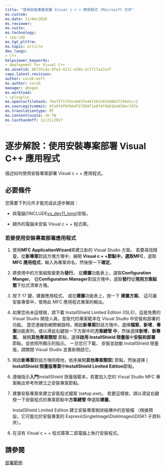 ```yaml
---
title: "使用安裝專案部署 Visual c + + 應用程式 |Microsoft 文件"
ms.custom: 
ms.date: 11/04/2016
ms.reviewer: 
ms.suite: 
ms.technology:
- cpp-ide
ms.tgt_pltfrm: 
ms.topic: article
dev_langs:
- C++
helpviewer_keywords:
- deployment for Visual C++
ms.assetid: 66735cda-8fe3-4211-a19a-2cf717a12a3f
caps.latest.revision: 
author: corob-msft
ms.author: corob
manager: ghogen
ms.workload:
- cplusplus
ms.openlocfilehash: fbe75f1fd3ceb037e44716156556882f3f6d1cc1
ms.sourcegitcommit: 8fa8fdf0fbb4f57950f1e8f4f9b81b4d39ec7d7a
ms.translationtype: MT
ms.contentlocale: zh-TW
ms.lasthandoff: 12/21/2017
---
```

# <a name="walkthrough-deploying-a-visual-c-application-by-using-a-setup-project"></a>逐步解說：使用安裝專案部署 Visual C++ 應用程式
描述如何使用安裝專案部署 Visual c + + 應用程式。  
  
## <a name="prerequisites"></a>必要條件  
 您需要下列元件才能完成此逐步解說：  
  
-   與電腦[!INCLUDE[vs_dev11_long](../build/includes/vs_dev11_long_md.md)]安裝。  
  
-   額外的電腦未安裝 Visual c + + 程式庫。  
  
### <a name="to-deploy-an-application-by-using-a-setup-project"></a>若要使用安裝專案部署應用程式  
  
1.  使用**MFC ApplicationWizard**來建立新的 Visual Studio 方案。 若要尋找精靈，從**新專案**對話方塊方塊中，展開  **Visual c + +**節點中，選取**MFC**，選取**MFC 應用程式**，輸入為專案命名，然後按一下**確定**。  
  
2.  將使用中的方案組態變更為**發行**。 從**建置**功能表上，選取**Configuration Manger**。 從**Configuration Manager**對話方塊中，選取**發行**從**現用方案組態**下拉式清單方塊。  
  
3.  按下 f7 鍵，建置應用程式。 或在**建置**功能表上，按一下 **建置方案**。 這可讓安裝專案中，使用此 MFC 應用程式專案的輸出。  
  
4.  如果您尚未這樣做，請下載 InstallShield Limited Edition (ISLE)，這是免費的 Visual Studio 開發人員，並取代的專案範本在 Visual Studio 中安裝和部署的功能。 當您連線到網際網路時，開啟**新專案**對話方塊中，選擇**檔案**，**新增**，**專案**功能表列，或以滑鼠右鍵按一下方案中的**方案總管 中**，然後選擇**新增**，**新專案**。 展開**其他專案類型** 節點，選擇**啟用 InstallShield 限量版**中**安裝和部署** 節點，並依照所顯示的指示。 一旦您已下載、 安裝並啟動 InstallShield 限量版，請關閉 Visual Studio 並重新開啟它。  
  
5.  開啟**新專案**對話方塊同樣地，依序展開**其他專案類型**] 節點，然後選擇 [ **InstallShield 限量版專案**中**InstallShield Limited Edition**節點。  
  
6.  遵循指示**入門**InstallShield 限量版範本，若要加入您的 Visual Studio MFC 專案輸出參考所建立之安裝專案節點。  
  
7.  建置安裝專案來建立安裝程式檔案 (setup.exe)。 若要這樣做，請以滑鼠右鍵按一下安裝程式的專案節點中**方案總管 中**選取**建置**。  
  
     InstallShield Limited Edition 建立安裝專案樹狀結構中的安裝檔 （根據預設，它可能位於安裝專案的 Express\SingleImage\DiskImages\DISK1 子資料夾）。  
  
8.  在沒有 Visual c + + 程式庫第二部電腦上執行安裝程式。  
  
## <a name="see-also"></a>請參閱  
 [部署範例](../ide/deployment-examples.md)